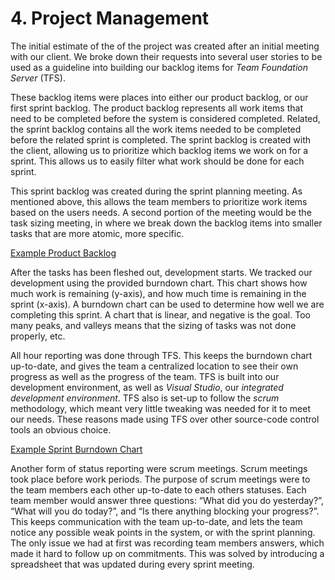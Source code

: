 # 4. Project Management

The initial estimate of the of the project was created after an initial meeting
with our client. We broke down their requests into several user stories to be
used as a guideline into building our backlog items for _Team Foundation Server_
(TFS).

These backlog items were places into either our product backlog, or our first
sprint backlog. The product backlog represents all work items that need to be
completed before the system is considered completed. Related, the sprint
backlog contains all the work items needed to be completed before the related sprint
is completed. The sprint backlog is created with the client, allowing us to
prioritize which backlog items we work on for a sprint. This allows us to easily
filter what work should be done for each sprint.

This sprint backlog was created during the sprint planning meeting. As
mentioned above, this allows the team members to prioritize work items based on
the users needs. A second portion of the meeting would be the task sizing
meeting, in where we break down the backlog items into smaller tasks that are
more atomic, more specific.

[Example Product Backlog](./files/mHaley_E42_PEA_A04.xlsx)

After the tasks has been fleshed out, development starts. We tracked our
development using the provided burndown chart. This chart shows how much work
is remaining (y-axis), and how much time is remaining in the sprint (x-axis).
A burndown chart can be used to determine how well we are completing this
sprint. A chart that is linear, and negative is the goal. Too many peaks, and
valleys means that the sizing of tasks was not done properly, etc.

All hour reporting was done through TFS. This keeps the burndown chart
up-to-date, and gives the team a centralized location to see their own progress
as well as the progress of the team. TFS is built into our development
environment, as well as _Visual Studio_, our _integrated development environment_.
TFS also is set-up to follow the _scrum_ methodology, which meant very little
tweaking was needed for it to meet our needs. These reasons made using TFS over
other source-code control tools an obvious choice.

[Example Sprint Burndown Chart](./files/mHaley_E42_A04_Sprint1.png)

Another form of status reporting were scrum meetings. Scrum meetings took place
before work periods. The purpose of scrum meetings were to the team members
each other up-to-date to each others statuses. Each team member would answer
three questions: “What did you do yesterday?”, “What will you do today?”, and
“Is there anything blocking your progress?”. This keeps communication with the
team up-to-date, and lets the team notice any possible weak points in the
system, or with the sprint planning. The only issue we had at first was
recording team members answers, which made it hard to follow up on commitments.
This was solved by introducing a spreadsheet that was updated during every
sprint meeting.
